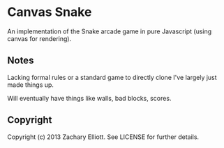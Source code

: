 
# Canvas Snake

An implementation of the Snake arcade game in pure Javascript (using canvas for
rendering).

## Notes

Lacking formal rules or a standard game to directly clone I've largely just made
things up.

Will eventually have things like walls, bad blocks, scores.

## Copyright

Copyright (c) 2013 Zachary Elliott. See LICENSE for further details.
